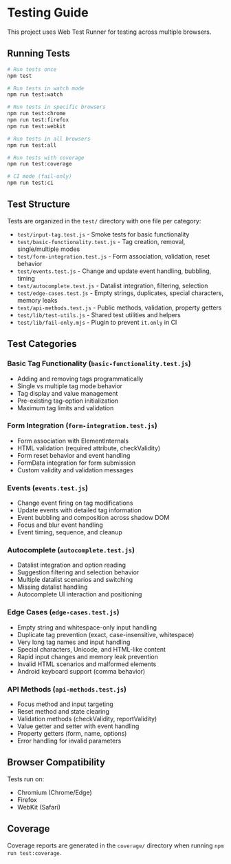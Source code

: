 # Testing Guide

This project uses Web Test Runner for testing across multiple browsers.

## Running Tests

```bash
# Run tests once
npm test

# Run tests in watch mode
npm run test:watch

# Run tests in specific browsers
npm run test:chrome
npm run test:firefox
npm run test:webkit

# Run tests in all browsers
npm run test:all

# Run tests with coverage
npm run test:coverage

# CI mode (fail-only)
npm run test:ci
```

## Test Structure

Tests are organized in the `test/` directory with one file per category:

- `test/input-tag.test.js` - Smoke tests for basic functionality
- `test/basic-functionality.test.js` - Tag creation, removal, single/multiple modes
- `test/form-integration.test.js` - Form association, validation, reset behavior
- `test/events.test.js` - Change and update event handling, bubbling, timing
- `test/autocomplete.test.js` - Datalist integration, filtering, selection
- `test/edge-cases.test.js` - Empty strings, duplicates, special characters, memory leaks
- `test/api-methods.test.js` - Public methods, validation, property getters
- `test/lib/test-utils.js` - Shared test utilities and helpers
- `test/lib/fail-only.mjs` - Plugin to prevent `it.only` in CI

## Test Categories

### Basic Tag Functionality (`basic-functionality.test.js`)
- Adding and removing tags programmatically
- Single vs multiple tag mode behavior
- Tag display and value management
- Pre-existing tag-option initialization
- Maximum tag limits and validation

### Form Integration (`form-integration.test.js`)
- Form association with ElementInternals
- HTML validation (required attribute, checkValidity)
- Form reset behavior and event handling
- FormData integration for form submission
- Custom validity and validation messages

### Events (`events.test.js`)
- Change event firing on tag modifications
- Update events with detailed tag information
- Event bubbling and composition across shadow DOM
- Focus and blur event handling
- Event timing, sequence, and cleanup

### Autocomplete (`autocomplete.test.js`)
- Datalist integration and option reading
- Suggestion filtering and selection behavior
- Multiple datalist scenarios and switching
- Missing datalist handling
- Autocomplete UI interaction and positioning

### Edge Cases (`edge-cases.test.js`)
- Empty string and whitespace-only input handling
- Duplicate tag prevention (exact, case-insensitive, whitespace)
- Very long tag names and input handling
- Special characters, Unicode, and HTML-like content
- Rapid input changes and memory leak prevention
- Invalid HTML scenarios and malformed elements
- Android keyboard support (comma behavior)

### API Methods (`api-methods.test.js`)
- Focus method and input targeting
- Reset method and state clearing
- Validation methods (checkValidity, reportValidity)
- Value getter and setter with event handling
- Property getters (form, name, options)
- Error handling for invalid parameters

## Browser Compatibility

Tests run on:
- Chromium (Chrome/Edge)
- Firefox
- WebKit (Safari)

## Coverage

Coverage reports are generated in the `coverage/` directory when running `npm run test:coverage`.
